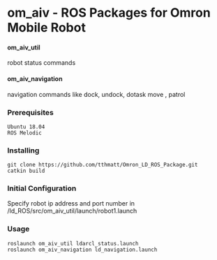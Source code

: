# om_aiv - ROS Packages for Omron Mobile Robot

#### om_aiv_util
robot status commands 

#### om_aiv_navigation
navigation commands like dock, undock, dotask move , patrol



### Prerequisites
```
Ubuntu 18.04
ROS Melodic 
```

### Installing
```
git clone https://github.com/tthmatt/Omron_LD_ROS_Package.git
catkin build
```
### Initial Configuration

Specify robot ip address and port number in /ld_ROS/src/om_aiv_util/launch/robot1.launch




### Usage
```
roslaunch om_aiv_util ldarcl_status.launch
roslaunch om_aiv_navigation ld_navigation.launch
```
